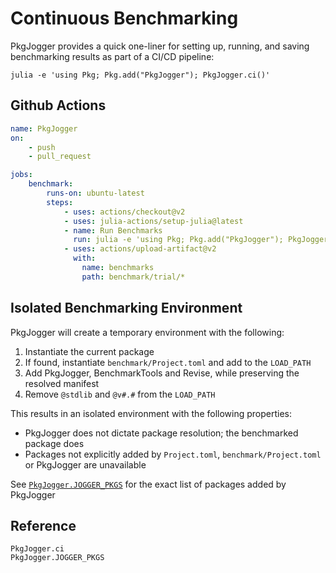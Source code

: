 # Continuous Benchmarking

PkgJogger provides a quick one-liner for setting up, running, and saving benchmarking
results as part of a CI/CD pipeline:

```shell
julia -e 'using Pkg; Pkg.add("PkgJogger"); PkgJogger.ci()'
```

## Github Actions

```yaml
name: PkgJogger
on:
    - push
    - pull_request

jobs:
    benchmark:
        runs-on: ubuntu-latest
        steps:
            - uses: actions/checkout@v2
            - uses: julia-actions/setup-julia@latest
            - name: Run Benchmarks
              run: julia -e 'using Pkg; Pkg.add("PkgJogger"); PkgJogger.ci()'
            - uses: actions/upload-artifact@v2
              with:
                name: benchmarks
                path: benchmark/trial/*

```

## Isolated Benchmarking Environment

PkgJogger will create a temporary environment with the following:

1) Instantiate the current package
2) If found, instantiate `benchmark/Project.toml` and add to the `LOAD_PATH`
3) Add PkgJogger, BenchmarkTools and Revise, while preserving the resolved manifest
4) Remove `@stdlib` and `@v#.#` from the `LOAD_PATH`

This results in an isolated environment with the following properties:

- PkgJogger does not dictate package resolution; the benchmarked package does
- Packages not explicitly added by `Project.toml`, `benchmark/Project.toml` or
  PkgJogger are unavailable

See [`PkgJogger.JOGGER_PKGS`](@ref) for the exact list of packages added by PkgJogger

## Reference

```@docs
PkgJogger.ci
PkgJogger.JOGGER_PKGS
```
